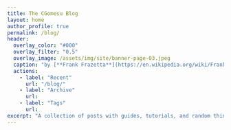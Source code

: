 ```yaml
---
title: The CGomesu Blog
layout: home
author_profile: true
permalink: /blog/
header:
  overlay_color: "#000"
  overlay_filter: "0.5"
  overlay_image: /assets/img/site/banner-page-03.jpeg
  caption: "by [**Frank Frazetta**](https://en.wikipedia.org/wiki/Frank_Frazetta)"
  actions:
    - label: "Recent"
      url: "/blog/"
    - label: "Archive"
      url: 
    - label: "Tags"
      url: 
excerpt: "A collection of posts with guides, tutorials, and random things related to my hobbies."
---
```

